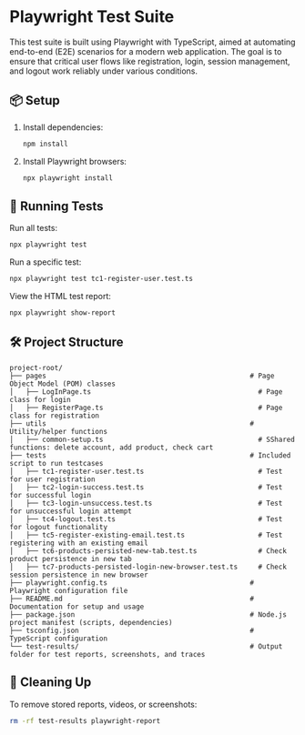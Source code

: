 # Playwright Test Suite

This test suite is built using Playwright with TypeScript, aimed at automating end-to-end (E2E) scenarios for a modern web application. The goal is to ensure that critical user flows like registration, login, session management, and logout work reliably under various conditions.

## 📦 Setup

1. Install dependencies:

   ```bash
   npm install
   ```

2. Install Playwright browsers:

   ```bash
   npx playwright install
   ```

## 🚀 Running Tests

Run all tests:

```bash
npx playwright test
```

Run a specific test:

```bash
npx playwright test tc1-register-user.test.ts
```

View the HTML test report:

```bash
npx playwright show-report
```

## 🛠 Project Structure

```
project-root/
├── pages                                                  # Page Object Model (POM) classes
│   ├── LogInPage.ts                                         # Page class for login
│   ├── RegisterPage.ts                                      # Page class for registration
├── utils                                                  # Utility/helper functions
│   ├── common-setup.ts                                      # SShared functions: delete account, add product, check cart
├── tests                                                  # Included script to run testcases
│   ├── tc1-register-user.test.ts                            # Test for user registration
│   ├── tc2-login-success.test.ts                            # Test for successful login
│   ├── tc3-login-unsuccess.test.ts                          # Test for unsuccessful login attempt
│   ├── tc4-logout.test.ts                                   # Test for logout functionality
│   ├── tc5-register-existing-email.test.ts                  # Test registering with an existing email
│   ├── tc6-products-persisted-new-tab.test.ts               # Check product persistence in new tab
│   ├── tc7-products-persisted-login-new-browser.test.ts     # Check session persistence in new browser
├── playwright.config.ts                                   # Playwright configuration file
├── README.md                                              # Documentation for setup and usage
├── package.json                                           # Node.js project manifest (scripts, dependencies)
├── tsconfig.json                                          # TypeScript configuration
└── test-results/                                          # Output folder for test reports, screenshots, and traces
```

## 🧹 Cleaning Up

To remove stored reports, videos, or screenshots:

```bash
rm -rf test-results playwright-report
```
